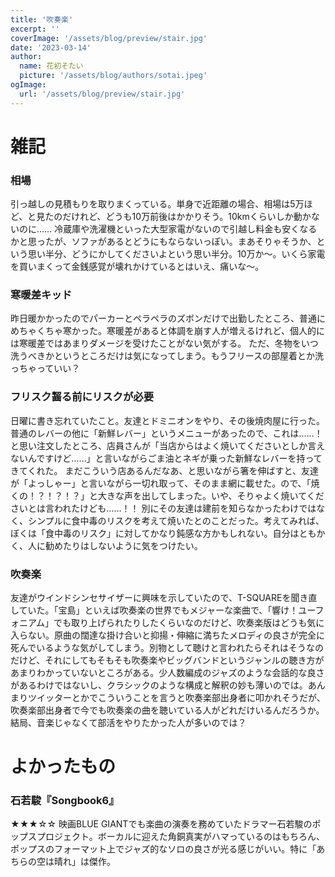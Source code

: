```yaml
---
title: '吹奏楽'
excerpt: ''
coverImage: '/assets/blog/preview/stair.jpg'
date: '2023-03-14'
author:
  name: 花初そたい
  picture: '/assets/blog/authors/sotai.jpeg'
ogImage:
  url: '/assets/blog/preview/stair.jpg'
---
```

# 雑記

### 相場
引っ越しの見積もりを取りまくっている。単身で近距離の場合、相場は5万ほど、と見たのだけれど、どうも10万前後はかかりそう。10kmくらいしか動かないのに……
冷蔵庫や洗濯機といった大型家電がないので引越し料金も安くなるかと思ったが、ソファがあるとどうにもならないっぽい。まあそりゃそうか、という思い半分、どうにかしてくださいよという思い半分。10万か～。いくら家電を買いまくって金銭感覚が壊れかけているとはいえ、痛いな～。

### 寒暖差キッド
昨日暖かかったのでパーカーとペラペラのズボンだけで出勤したところ、普通にめちゃくちゃ寒かった。寒暖差があると体調を崩す人が増えるけれど、個人的には寒暖差ではあまりダメージを受けたことがない気がする。
ただ、冬物をいつ洗うべきかというところだけは気になってしまう。もうフリースの部屋着とか洗っちゃっていい？

### フリスク齧る前にリスクが必要
日曜に書き忘れていたこと。友達とドミニオンをやり、その後焼肉屋に行った。普通のレバーの他に「新鮮レバー」というメニューがあったので、これは……！と思い注文したところ、店員さんが「当店からはよく焼いてくださいとしか言えないんですけど……」と言いながらごま油とネギが乗った新鮮なレバーを持ってきてくれた。
まだこういう店あるんだなあ、と思いながら箸を伸ばすと、友達が「よっしゃー」と言いながら一切れ取って、そのまま網に載せた。ので、「焼くの！？！？！？」と大きな声を出してしまった。いや、そりゃよく焼いてくださいとは言われたけども……！！
別にその友達は建前を知らなかったわけではなく、シンプルに食中毒のリスクを考えて焼いたとのことだった。考えてみれば、ぼくは「食中毒のリスク」に対してかなり鈍感な方かもしれない。自分はともかく、人に勧めたりはしないように気をつけたい。

### 吹奏楽
友達がウインドシンセサイザーに興味を示していたので、T-SQUAREを聞き直していた。「宝島」といえば吹奏楽の世界でもメジャーな楽曲で、「響け！ユーフォニアム」でも取り上げられたりしたくらいなのだけど、吹奏楽版はどうも気に入らない。原曲の闊達な掛け合いと抑揚・伸縮に満ちたメロディの良さが完全に死んでいるような気がしてしまう。別物として聴けと言われたらそれはそうなのだけど、それにしてもそもそも吹奏楽やビッグバンドというジャンルの聴き方があまりわかっていないところがある。少人数編成のジャズのような会話的な良さがあるわけではないし、クラシックのような構成と解釈の妙も薄いのでは。あんまりツイッターとかでこういうことを言うと吹奏楽部出身者に叩かれそうだが、吹奏楽部出身者で今でも吹奏楽の曲を聴いている人がどれだけいるんだろうか。結局、音楽じゃなくて部活をやりたかった人が多いのでは？

# よかったもの
### 石若駿『Songbook6』
★★★☆☆
映画BLUE GIANTでも楽曲の演奏を務めていたドラマー石若駿のポップスプロジェクト。ボーカルに迎えた角銅真実がハマっているのはもちろん、ポップスのフォーマット上でジャズ的なソロの良さが光る感じがいい。特に「あちらの空は晴れ」は傑作。